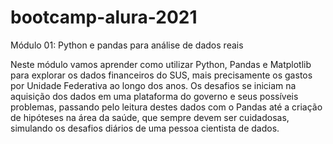 # bootcamp-alura-2021

Módulo 01: Python e pandas para análise de dados reais

Neste módulo vamos aprender como utilizar Python, Pandas e Matplotlib para explorar os dados financeiros do SUS, 
mais precisamente os gastos por Unidade Federativa ao longo dos anos. Os desafios se iniciam na aquisição dos dados em 
uma plataforma do governo e seus possíveis problemas, passando pelo 
leitura destes dados com o Pandas até a criação de hipóteses na área da saúde, que sempre devem ser cuidadosas, 
simulando os desafios diários de uma pessoa cientista de dados.
